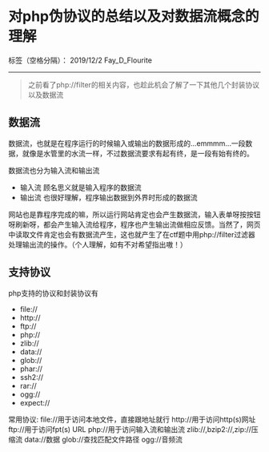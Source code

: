 ﻿# 对php伪协议的总结以及对数据流概念的理解

标签（空格分隔）： 2019/12/2 Fay_D_Flourite

---

> 之前看了php://filter的相关内容，也趁此机会了解了一下其他几个封装协议以及数据流

## **数据流**

数据流，也就是在程序运行的时候输入或输出的数据形成的...emmmm...一段数据，就像是水管里的水流一样，不过数据流要求有起有终，是一段有始有终的。

数据流也分为输入流和输出流

 - 输入流
 顾名思义就是输入程序的数据流
 - 输出流
 也很好理解，程序输出数据到外界时形成的数据流

网站也是靠程序完成的嘛，所以运行网站肯定也会产生数据流，输入表单呀按按钮呀刷新呀，都会产生输入流给程序，程序也产生输出流做相应反馈。当然了，网页中读取文件肯定也会有数据流产生，这也就产生了在ctf题中用php://filter过滤器处理输出流的操作。（个人理解，如有不对希望指出嗷！）

## **支持协议**

php支持的协议和封装协议有

 - file://
 - http://
 - ftp://
 - php://
 - zlib://
 - data://
 - glob://
 - phar://
 - ssh2://
 - rar://
 - ogg://
 - expect://

常用协议:
file://用于访问本地文件，直接跟地址就行
http://用于访问http(s)网址
ftp://用于访问fpt(s) URL
php://用于访问输入流和输出流
zlib://,bzip2://,zip://压缩流
data://数据
glob://查找匹配文件路径
ogg://音频流


